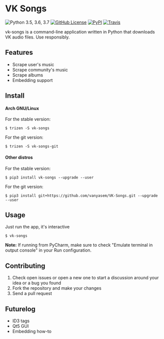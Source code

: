 VK Songs
========
![Python 3.5, 3.6, 3.7](https://img.shields.io/pypi/pyversions/vk_songs.svg)
[![GitHub License](https://img.shields.io/badge/license-GPLv3-blue.svg)](https://raw.githubusercontent.com/vanyasem/VK-Songs/master/LICENSE)
[![PyPI](https://img.shields.io/pypi/v/vk-songs.svg)](https://pypi.python.org/pypi/VK-Songs)
[![Travis](https://img.shields.io/travis/vanyasem/VK-Songs.svg)](https://travis-ci.org/vanyasem/VK-Songs)

vk-songs is a command-line application written in Python that downloads VK audio files. Use responsibly.

Features
--------
- Scrape user's music
- Scrape community's music
- Scrape albums
- Embedding support

Install
-------

#### Arch GNU/Linux
For the stable version:

    $ trizen -S vk-songs

For the git version:

    $ trizen -S vk-songs-git

#### Other distros
For the stable version:

    $ pip3 install vk-songs --upgrade --user

For the git version:

    $ pip3 install git+https://github.com/vanyasem/VK-Songs.git --upgrade --user

Usage
-----
Just run the app, it's interactive

    $ vk-songs

**Note:** If running from PyCharm, make sure to check "Emulate terminal in output console" in your Run configuration.

Contributing
------------
1. Check open issues or open a new one to start a discussion around
   your idea or a bug you found
2. Fork the repository and make your changes
3. Send a pull request

Futurelog
---------
- ID3 tags
- Qt5 GUI
- Embedding how-to
